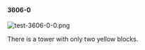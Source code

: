 #### 3606-0
![test-3606-0-0.png](https://github.com/lil-lab/nlvr/raw/master/nlvr/test/images/3/test-3606-0-0.png "test-3606-0-0.png")

There is a tower with only two yellow blocks.